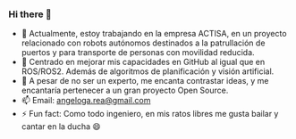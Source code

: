### Hi there 👋

- 🔭 Actualmente, estoy trabajando en la empresa ACTISA, en un proyecto relacionado con robots autónomos destinados a la patrullación de puertos y para transporte de personas con movilidad reducida.
- 🌱 Centrado en mejorar mis capacidades en GitHub al igual que en ROS/ROS2. Además de algoritmos de planificación y visión artificial.
- 💬 A pesar de no ser un experto, me encanta contrastar ideas, y me encantaría pertenecer a un gran proyecto Open Source.
- 📫 Email: angeloga.rea@gmail.com
- ⚡ Fun fact: Como todo ingeniero, en mis ratos libres me gusta bailar y cantar en la ducha 😄
<!--
**AngeLoGa/angeloga** is a ✨ _special_ ✨ repository because its `README.md` (this file) appears on your GitHub profile.

Here are some ideas to get you started:

- 🔭 I’m currently working on ...
- 🌱 I’m currently learning ...
- 👯 I’m looking to collaborate on ...
- 🤔 I’m looking for help with ...
- 💬 Ask me about ...
- 📫 How to reach me: ...
- 😄 Pronouns: ...
- ⚡ Fun fact: ...
-->
